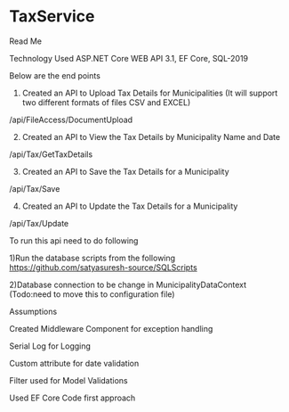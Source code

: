 # TaxService

Read Me
 

Technology Used ASP.NET Core WEB API 3.1, EF Core, SQL-2019
 
Below are the end points


1)  Created an API to Upload Tax Details for Municipalities (It will support two different formats of files CSV and EXCEL)

 /api/FileAccess/DocumentUpload
  

2) Created an API to View the Tax Details by Municipality Name and Date


/api/Tax/GetTaxDetails


3) Created an API to Save the Tax Details for a Municipality

/api/Tax/Save


4) Created an API to Update the Tax Details for a Municipality

/api/Tax/Update

To run this api need to do following

1)Run the database scripts from the following https://github.com/satyasuresh-source/SQLScripts

2)Database connection to be change in MunicipalityDataContext (Todo:need to move this to configuration file)


Assumptions

Created Middleware Component for exception handling

Serial Log for Logging 

Custom attribute for date validation

Filter used for Model Validations 

Used EF Core Code first approach


















